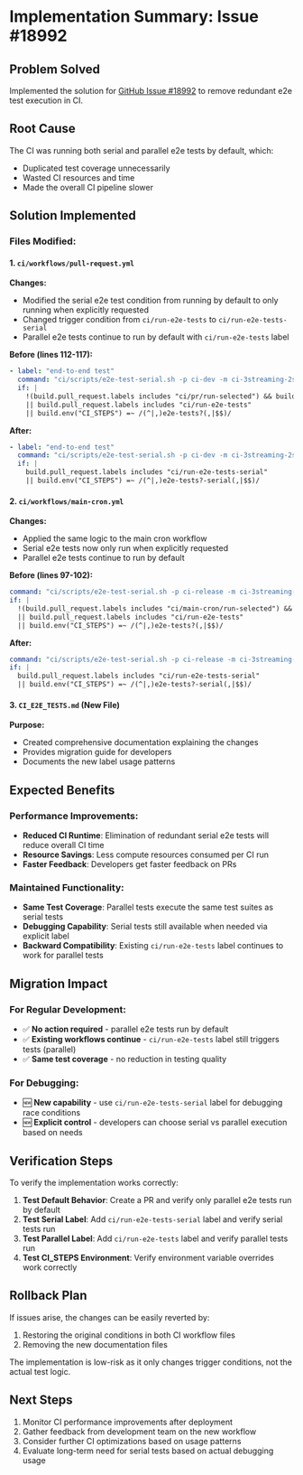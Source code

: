 # Implementation Summary: Issue #18992

## Problem Solved
Implemented the solution for [GitHub Issue #18992](https://github.com/risingwavelabs/risingwave/issues/18992) to remove redundant e2e test execution in CI.

## Root Cause
The CI was running both serial and parallel e2e tests by default, which:
- Duplicated test coverage unnecessarily
- Wasted CI resources and time  
- Made the overall CI pipeline slower

## Solution Implemented

### Files Modified:

#### 1. `ci/workflows/pull-request.yml`
**Changes:**
- Modified the serial e2e test condition from running by default to only running when explicitly requested
- Changed trigger condition from `ci/run-e2e-tests` to `ci/run-e2e-tests-serial`
- Parallel e2e tests continue to run by default with `ci/run-e2e-tests` label

**Before (lines 112-117):**
```yaml
- label: "end-to-end test"
  command: "ci/scripts/e2e-test-serial.sh -p ci-dev -m ci-3streaming-2serving-3fe"
  if: |
    !(build.pull_request.labels includes "ci/pr/run-selected") && build.env("CI_STEPS") == null
    || build.pull_request.labels includes "ci/run-e2e-tests"
    || build.env("CI_STEPS") =~ /(^|,)e2e-tests?(,|$$)/
```

**After:**
```yaml
- label: "end-to-end test"
  command: "ci/scripts/e2e-test-serial.sh -p ci-dev -m ci-3streaming-2serving-3fe"
  if: |
    build.pull_request.labels includes "ci/run-e2e-tests-serial"
    || build.env("CI_STEPS") =~ /(^|,)e2e-tests?-serial(,|$$)/
```

#### 2. `ci/workflows/main-cron.yml`
**Changes:**
- Applied the same logic to the main cron workflow
- Serial e2e tests now only run when explicitly requested
- Parallel e2e tests continue to run by default

**Before (lines 97-102):**
```yaml
command: "ci/scripts/e2e-test-serial.sh -p ci-release -m ci-3streaming-2serving-3fe"
if: |
  !(build.pull_request.labels includes "ci/main-cron/run-selected") && build.env("CI_STEPS") == null
  || build.pull_request.labels includes "ci/run-e2e-tests"
  || build.env("CI_STEPS") =~ /(^|,)e2e-tests?(,|$$)/
```

**After:**
```yaml
command: "ci/scripts/e2e-test-serial.sh -p ci-release -m ci-3streaming-2serving-3fe"
if: |
  build.pull_request.labels includes "ci/run-e2e-tests-serial"
  || build.env("CI_STEPS") =~ /(^|,)e2e-tests?-serial(,|$$)/
```

#### 3. `CI_E2E_TESTS.md` (New File)
**Purpose:**
- Created comprehensive documentation explaining the changes
- Provides migration guide for developers
- Documents the new label usage patterns

## Expected Benefits

### Performance Improvements:
- **Reduced CI Runtime**: Elimination of redundant serial e2e tests will reduce overall CI time
- **Resource Savings**: Less compute resources consumed per CI run
- **Faster Feedback**: Developers get faster feedback on PRs

### Maintained Functionality:
- **Same Test Coverage**: Parallel tests execute the same test suites as serial tests
- **Debugging Capability**: Serial tests still available when needed via explicit label
- **Backward Compatibility**: Existing `ci/run-e2e-tests` label continues to work for parallel tests

## Migration Impact

### For Regular Development:
- ✅ **No action required** - parallel e2e tests run by default
- ✅ **Existing workflows continue** - `ci/run-e2e-tests` label still triggers tests (parallel)
- ✅ **Same test coverage** - no reduction in testing quality

### For Debugging:
- 🆕 **New capability** - use `ci/run-e2e-tests-serial` label for debugging race conditions
- 🆕 **Explicit control** - developers can choose serial vs parallel execution based on needs

## Verification Steps

To verify the implementation works correctly:

1. **Test Default Behavior**: Create a PR and verify only parallel e2e tests run by default
2. **Test Serial Label**: Add `ci/run-e2e-tests-serial` label and verify serial tests run
3. **Test Parallel Label**: Add `ci/run-e2e-tests` label and verify parallel tests run
4. **Test CI_STEPS Environment**: Verify environment variable overrides work correctly

## Rollback Plan

If issues arise, the changes can be easily reverted by:
1. Restoring the original conditions in both CI workflow files
2. Removing the new documentation files

The implementation is low-risk as it only changes trigger conditions, not the actual test logic.

## Next Steps

1. Monitor CI performance improvements after deployment
2. Gather feedback from development team on the new workflow
3. Consider further CI optimizations based on usage patterns
4. Evaluate long-term need for serial tests based on actual debugging usage